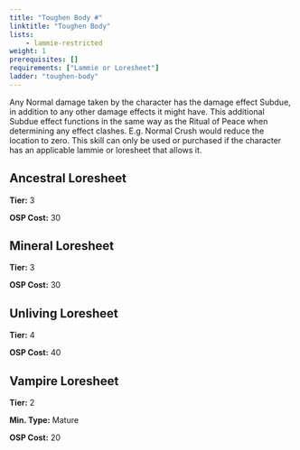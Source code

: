 ```yaml
---
title: "Toughen Body #"
linktitle: "Toughen Body"
lists:
    - lammie-restricted
weight: 1
prerequisites: []
requirements: ["Lammie or Loresheet"]
ladder: "toughen-body"
---
```

Any Normal damage taken by the character has the damage effect Subdue, in addition to any other damage effects it might have. This additional Subdue effect functions in the same way as the Ritual of Peace when determining any effect clashes. E.g. Normal Crush would reduce the location to zero. This skill can only be used or purchased if the character has an applicable lammie or loresheet that allows it.


## Ancestral Loresheet

**Tier:** 3

**OSP Cost:** 30


## Mineral Loresheet

**Tier:** 3

**OSP Cost:** 30


## Unliving Loresheet

**Tier:** 4

**OSP Cost:** 40


## Vampire Loresheet

**Tier:** 2

**Min. Type:** Mature

**OSP Cost:** 20